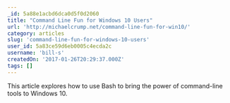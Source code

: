 ```yaml
---
_id: 5a88e1acbd6dca0d5f0d2060
title: "Command Line Fun for Windows 10 Users"
url: 'http://michaelcrump.net/command-line-fun-for-win10/'
category: articles
slug: 'command-line-fun-for-windows-10-users'
user_id: 5a83ce59d6eb0005c4ecda2c
username: 'bill-s'
createdOn: '2017-01-26T20:29:37.000Z'
tags: []
---
```


This article explores how to use Bash to bring the power of command-line tools to Windows 10.

